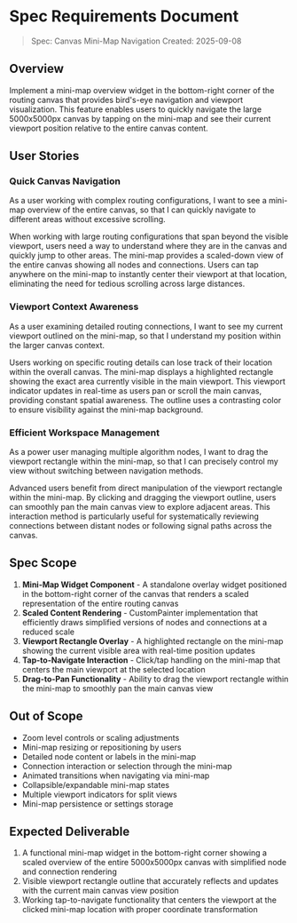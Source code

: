 # Spec Requirements Document

> Spec: Canvas Mini-Map Navigation
> Created: 2025-09-08

## Overview

Implement a mini-map overview widget in the bottom-right corner of the routing canvas that provides bird's-eye navigation and viewport visualization. This feature enables users to quickly navigate the large 5000x5000px canvas by tapping on the mini-map and see their current viewport position relative to the entire canvas content.

## User Stories

### Quick Canvas Navigation

As a user working with complex routing configurations, I want to see a mini-map overview of the entire canvas, so that I can quickly navigate to different areas without excessive scrolling.

When working with large routing configurations that span beyond the visible viewport, users need a way to understand where they are in the canvas and quickly jump to other areas. The mini-map provides a scaled-down view of the entire canvas showing all nodes and connections. Users can tap anywhere on the mini-map to instantly center their viewport at that location, eliminating the need for tedious scrolling across large distances.

### Viewport Context Awareness

As a user examining detailed routing connections, I want to see my current viewport outlined on the mini-map, so that I understand my position within the larger canvas context.

Users working on specific routing details can lose track of their location within the overall canvas. The mini-map displays a highlighted rectangle showing the exact area currently visible in the main viewport. This viewport indicator updates in real-time as users pan or scroll the main canvas, providing constant spatial awareness. The outline uses a contrasting color to ensure visibility against the mini-map background.

### Efficient Workspace Management

As a power user managing multiple algorithm nodes, I want to drag the viewport rectangle within the mini-map, so that I can precisely control my view without switching between navigation methods.

Advanced users benefit from direct manipulation of the viewport rectangle within the mini-map. By clicking and dragging the viewport outline, users can smoothly pan the main canvas view to explore adjacent areas. This interaction method is particularly useful for systematically reviewing connections between distant nodes or following signal paths across the canvas.

## Spec Scope

1. **Mini-Map Widget Component** - A standalone overlay widget positioned in the bottom-right corner of the canvas that renders a scaled representation of the entire routing canvas
2. **Scaled Content Rendering** - CustomPainter implementation that efficiently draws simplified versions of nodes and connections at a reduced scale
3. **Viewport Rectangle Overlay** - A highlighted rectangle on the mini-map showing the current visible area with real-time position updates
4. **Tap-to-Navigate Interaction** - Click/tap handling on the mini-map that centers the main viewport at the selected location
5. **Drag-to-Pan Functionality** - Ability to drag the viewport rectangle within the mini-map to smoothly pan the main canvas view

## Out of Scope

- Zoom level controls or scaling adjustments
- Mini-map resizing or repositioning by users
- Detailed node content or labels in the mini-map
- Connection interaction or selection through the mini-map
- Animated transitions when navigating via mini-map
- Collapsible/expandable mini-map states
- Multiple viewport indicators for split views
- Mini-map persistence or settings storage

## Expected Deliverable

1. A functional mini-map widget in the bottom-right corner showing a scaled overview of the entire 5000x5000px canvas with simplified node and connection rendering
2. Visible viewport rectangle outline that accurately reflects and updates with the current main canvas view position
3. Working tap-to-navigate functionality that centers the viewport at the clicked mini-map location with proper coordinate transformation